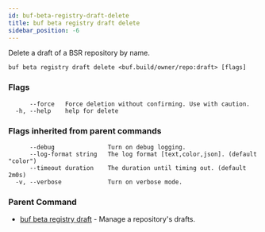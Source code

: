 ```yaml
---
id: buf-beta-registry-draft-delete
title: buf beta registry draft delete
sidebar_position: -6
---
```

Delete a draft of a BSR repository by name.

```
buf beta registry draft delete <buf.build/owner/repo:draft> [flags]
```

### Flags

```
      --force   Force deletion without confirming. Use with caution.
  -h, --help    help for delete
```

### Flags inherited from parent commands

```
      --debug               Turn on debug logging.
      --log-format string   The log format [text,color,json]. (default "color")
      --timeout duration    The duration until timing out. (default 2m0s)
  -v, --verbose             Turn on verbose mode.
```

### Parent Command

* [buf beta registry draft](buf-beta-registry-draft.md)	 - Manage a repository's drafts.
